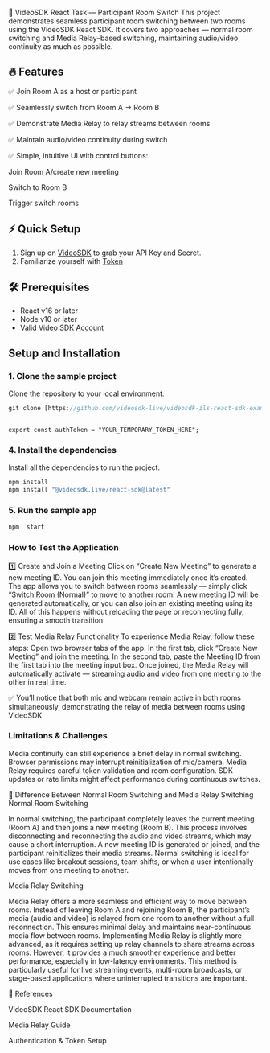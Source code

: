 🎥 VideoSDK React Task — Participant Room Switch
This project demonstrates seamless participant room switching between two rooms using the VideoSDK React SDK.
It covers two approaches — normal room switching and Media Relay–based switching, maintaining audio/video continuity as much as possible.

## 🔥 Features

✅ Join Room A as a host or participant

✅ Seamlessly switch from Room A → Room B

✅ Demonstrate Media Relay to relay streams between rooms

✅ Maintain audio/video continuity during switch

✅ Simple, intuitive UI with control buttons:

Join Room A/create new meeting

Switch to Room B

Trigger switch rooms


## ⚡ Quick Setup

1. Sign up on [VideoSDK](https://app.videosdk.live/) to grab your API Key and Secret.
2. Familiarize yourself with [Token](https://docs.videosdk.live/react/guide/video-and-audio-calling-api-sdk/authentication-and-token)

## 🛠 Prerequisites

- React v16 or later
- Node v10 or later
- Valid Video SDK [Account](https://app.videosdk.live/)

## Setup and Installation

### 1. Clone the sample project

Clone the repository to your local environment.

```js
git clone [https://github.com/videosdk-live/videosdk-ils-react-sdk-example](https://github.com/Vaibhavlakhatariya/videosdk-task.git)
```

```Update src/API.js:

export const authToken = "YOUR_TEMPORARY_TOKEN_HERE";
```

### 4. Install the dependencies

Install all the dependencies to run the project.

```js
npm install
npm install "@videosdk.live/react-sdk@latest"
```

### 5. Run the sample app

```js
npm  start
```



### How to Test the Application

1️⃣ Create and Join a Meeting
Click on “Create New Meeting” to generate a new meeting ID.
You can join this meeting immediately once it’s created.
The app allows you to switch between rooms seamlessly —
simply click “Switch Room (Normal)” to move to another room.
A new meeting ID will be generated automatically, or you can also join an existing meeting using its ID.
All of this happens without reloading the page or reconnecting fully, ensuring a smooth transition.

2️⃣ Test Media Relay Functionality
To experience Media Relay, follow these steps:
Open two browser tabs of the app.
In the first tab, click “Create New Meeting” and join the meeting.
In the second tab, paste the Meeting ID from the first tab into the meeting input box.
Once joined, the Media Relay will automatically activate —
streaming audio and video from one meeting to the other in real time.

✅ You’ll notice that both mic and webcam remain active in both rooms simultaneously,
demonstrating the relay of media between rooms using VideoSDK.

### Limitations & Challenges
Media continuity can still experience a brief delay in normal switching.
Browser permissions may interrupt reinitialization of mic/camera.
Media Relay requires careful token validation and room configuration.
SDK updates or rate limits might affect performance during continuous switches.


🔄 Difference Between Normal Room Switching and Media Relay Switching
Normal Room Switching

In normal switching, the participant completely leaves the current meeting (Room A) and then joins a new meeting (Room B). This process involves disconnecting and reconnecting the audio and video streams, which may cause a short interruption. A new meeting ID is generated or joined, and the participant reinitializes their media streams.
Normal switching is ideal for use cases like breakout sessions, team shifts, or when a user intentionally moves from one meeting to another.

Media Relay Switching

Media Relay offers a more seamless and efficient way to move between rooms. Instead of leaving Room A and rejoining Room B, the participant’s media (audio and video) is relayed from one room to another without a full reconnection. This ensures minimal delay and maintains near-continuous media flow between rooms.
Implementing Media Relay is slightly more advanced, as it requires setting up relay channels to share streams across rooms. However, it provides a much smoother experience and better performance, especially in low-latency environments.
This method is particularly useful for live streaming events, multi-room broadcasts, or stage-based applications where uninterrupted transitions are important.

📖 References

VideoSDK React SDK Documentation

Media Relay Guide

Authentication & Token Setup





